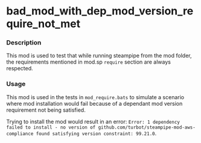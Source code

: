# bad_mod_with_dep_mod_version_require_not_met

### Description

This mod is used to test that while running steampipe from the mod folder, the requirements mentioned in mod.sp `require` section are always respected.

### Usage

This mod is used in the tests in `mod_require.bats` to simulate a scenario where mod installation would fail because of a dependant mod version requirement not being satisfied.

Trying to install the mod would result in an error:
`Error: 1 dependency failed to install - no version of github.com/turbot/steampipe-mod-aws-compliance found satisfying version constraint: 99.21.0`.
